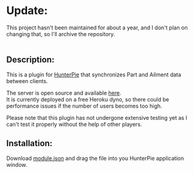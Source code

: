 # Update:

This project hasn't been maintained for about a year, and I don't plan on changing that, so I'll archive the repository.
<br><br>



Description:
--------------
This is a plugin for [HunterPie](https://github.com/Haato3o/HunterPie) that synchronizes Part and Ailment data between clients.

The server is open source and available [here](https://github.com/Kaedras/mhwsync).<br>
It is currently deployed on a free Heroku dyno, so there could be performance issues if the number of users becomes too high.

Please note that this plugin has not undergone extensive testing yet as I can't test it properly without the help of other players.

Installation:
---------------
Download [module.json](https://raw.githubusercontent.com/Kaedras/HunterPie-SyncPlugin/master/module.json) and drag the file into you HunterPie application window.

